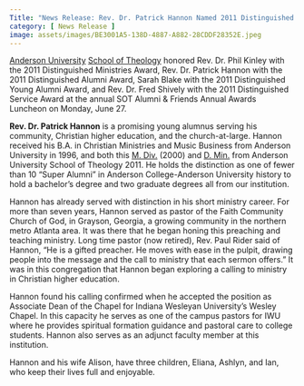 ```yaml
---
Title: "News Release: Rev. Dr. Patrick Hannon Named 2011 Distinguished Alumnus"
category: [ News Release ]
image: assets/images/BE3001A5-138D-4887-A882-28CDDF28352E.jpeg
---
```

<a href="http://www.anderson.edu/" target="_blank">Anderson University</a>&nbsp;<a href="http://www.anderson.edu/sot/" target="_blank">School of Theology</a>&nbsp;honored Rev. Dr. Phil Kinley with the 2011 Distinguished Ministries Award, Rev. Dr. Patrick Hannon with the 2011 Distinguished Alumni Award, Sarah Blake with the 2011 Distinguished Young Alumni Award, and Rev. Dr. Fred Shively with the 2011 Distinguished Service Award at the annual SOT Alumni &amp; Friends Annual Awards Luncheon on Monday, June 27.

<strong>Rev. Dr. Patrick Hannon</strong>&nbsp;is a promising young alumnus serving his community, Christian higher education, and the church-at-large. Hannon received his B.A. in Christian Ministries and Music Business from Anderson University in 1996, and both this&nbsp;<a href="http://www.anderson.edu/sot/academics/mdiv/" target="_blank">M. Div.</a>&nbsp;(2000) and&nbsp;<a href="http://www.anderson.edu/sot/academics/dmin/" target="_blank">D. Min.</a>&nbsp;from Anderson University School of Theology 2011. He holds the distinction as one of fewer than 10 “Super Alumni” in Anderson College-Anderson University history to hold a bachelor’s degree and two graduate degrees all from our institution.

Hannon has already served with distinction in his short ministry career. For more than seven years, Hannon served as pastor of the Faith Community Church of God, in Grayson, Georgia, a growing community in the northern metro Atlanta area. It was there that he began honing this preaching and teaching ministry. Long time pastor (now retired), Rev. Paul Rider said of Hannon, “He is a gifted preacher. He moves with ease in the pulpit, drawing people into the message and the call to ministry that each sermon offers.” It was in this congregation that Hannon began exploring a calling to ministry in Christian higher education.

Hannon found his calling confirmed when he accepted the position as Associate Dean of the Chapel for Indiana Wesleyan University’s Wesley Chapel. In this capacity he serves as one of the campus pastors for IWU where he provides spiritual formation guidance and pastoral care to college students. Hannon also serves as an adjunct faculty member at this institution.

Hannon and his wife Alison, have three children, Eliana, Ashlyn, and Ian, who keep their lives full and enjoyable.
